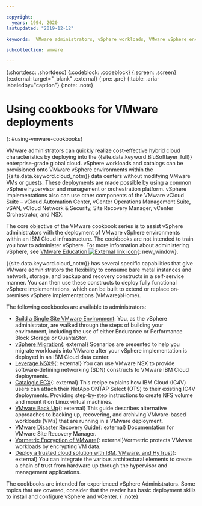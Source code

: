 ```yaml
---

copyright:
  years: 1994, 2020
lastupdated: "2019-12-12"

keywords:  VMware administrators, vSphere workloads, VMware vSphere environments, cookbooks, VMware deployments, vSphere administrators

subcollection: vmware

---
```


{:shortdesc: .shortdesc}
{:codeblock: .codeblock}
{:screen: .screen}
{:external: target="_blank" .external}
{:pre: .pre}
{:table: .aria-labeledby="caption"}
{:note: .note}

# Using cookbooks for VMware deployments
{: #using-vmware-cookbooks}

VMware administrators can quickly realize cost-effective hybrid cloud characteristics by deploying into the {{site.data.keyword.BluSoftlayer_full}} enterprise-grade global cloud. vSphere workloads and catalogs can be provisioned onto VMware vSphere environments within the {{site.data.keyword.cloud_notm}} data centers without modifying VMware VMs or guests. These deployments are made possible by using a common vSphere hypervisor and management or orchestration platform. vSphere implementations also can use other components of the VMware vCloud Suite – vCloud Automation Center, vCenter Operations Management Suite, vSAN, vCloud Network & Security, Site Recovery Manager, vCenter Orchestrator, and NSX.

The core objective of the VMware cookbook series is to assist vSphere administrators with the deployment of VMware vSphere environments within an IBM Cloud infrastructure. The cookbooks are not intended to train you how to administer vSphere. For more information about administering vSphere, see [VMware Education ![External link icon](../../icons/launch-glyph.svg "External link icon")](http://mylearn.vmware.com/mgrreg/index.cfm){: new_window}.

{{site.data.keyword.cloud_notm}} has several specific capabilities that give VMware administrators the flexibility to consume bare metal instances and network, storage, and backup and recovery constructs in a self-service manner. You can then use these constructs to deploy fully functional vSphere implementations, which can be built to extend or replace on-premises vSphere implementations (VMware@Home).

The following cookbooks are available to administrators:


* [Build a Single Site VMware Environment](/docs/virtualization?topic=virtualization-advanced-single-site-vmware-reference-architecture): You, as the vSphere administrator, are walked through the steps of building your environment, including the use of either Endurance or Performance Block Storage or QuantaStor.
* [vSphere Migration](https://docs.vmware.com/en/VMware-vSphere/6.7/com.vmware.vsphere.update_manager.doc/GUID-F7191592-048B-40C7-A610-CFEE6A790AB0.html){: external} Scenarios are presented to help you migrate workloads into VMware after your vSphere implementation is deployed in an IBM Cloud data center.
* [Leverage NSX®](https://developer.ibm.com/recipes/tutorials/?s=nsx){: external} You can use VMware NSX to provide software-defining networking (SDN) constructs to VMware IBM Cloud deployments.
* [Catalogic ECX](https://developer.ibm.com/recipes/tutorials/steps-to-attach-dedicated-storage-to-existing-ic4v-deployments-on-ibm-cloud/#r_overview){: external} This recipe explains how IBM Cloud (IC4V) users can attach their NetApp ONTAP Select (OTS) to their existing IC4V deployments. Providing step-by-step instructions to create NFS volume and mount it on Linux virtual machines.
* [VMware Back Up](https://www.vmware.com/pdf/vi3_30_20_vm_backup.pdf){: external} This guide describes alternative approaches to backing up, recovering, and archiving VMware-based workloads (VMs) that are running in a VMware deployment.
* [VMware Disaster Recovery Guide](https://www.vmware.com/support/pubs/srm_pubs.html){: external} Documentation for VMware Site Recovery Manager.
* [Vormetric Encryption of VMware](http://go.thalesesecurity.com/rs/480-LWA-970/images/VMware-Encryption-and-KMIP-Integration-with-Vormetric-Data-Security-Manager-Integration-guide.pdf){: external}Vormetric protects VMware workloads by encrypting VM data.
* [Deploy a trusted cloud solution with IBM, VMware, and HyTrust](https://www.hytrust.com/solutions/ibm-cloud-secure-virtualization/){: external} You can integrate the various architectural elements to create a chain of trust from hardware up through the hypervisor and management applications.

The cookbooks are intended for experienced vSphere Administrators. Some topics that are covered, consider that the reader has basic deployment skills to install and configure vSphere and vCenter.
{ :note}
